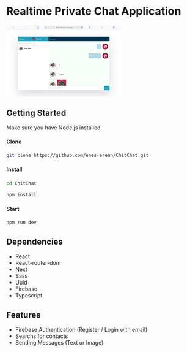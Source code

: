 
# Realtime Private Chat Application

<img width="300" align="center" src="https://raw.githubusercontent.com/enes-erenn/images/main/ChitChat.png" />

## Getting Started

Make sure you have Node.js installed.

#### Clone

```bash
git clone https://github.com/enes-erenn/ChitChat.git
```

#### Install

```bash
cd ChitChat
```

```bash
npm install
```

#### Start

```bash
npm run dev
```

## Dependencies

- React
- React-router-dom
- Next
- Sass
- Uuid
- Firebase
- Typescript

## Features

- Firebase Authentication (Register / Login with email)
- Searchs for contacts
- Sending Messages (Text or Image)

